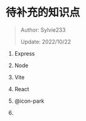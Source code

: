 # 待补充的知识点

>Author: Sylvie233
>
>Update: 2022/10/22



1. Express
2. Node
3. Vite
4. React

5. @icon-park
6. 